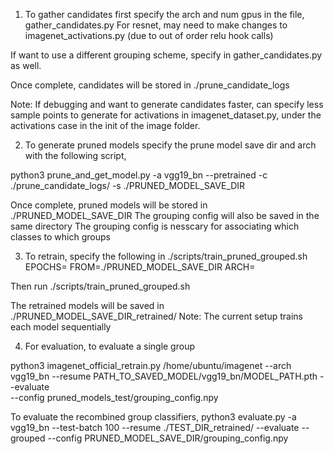 1) To gather candidates first specify the arch and num gpus in the file,
     gather_candidates.py
For resnet, may need to make changes to imagenet_activations.py (due to out of order relu hook calls)

If want to use a different grouping scheme, specify in gather_candidates.py as well. 

Once complete, candidates will be stored in ./prune_candidate_logs

Note: If debugging and want to generate candidates faster, can specify less sample points to generate for activations in imagenet_dataset.py, under the activations case in the init of the image folder.

2) To generate pruned models specify the prune model save dir and arch with the following script,

python3 prune_and_get_model.py -a vgg19_bn --pretrained -c ./prune_candidate_logs/ -s ./PRUNED_MODEL_SAVE_DIR

Once complete, pruned models will be stored in ./PRUNED_MODEL_SAVE_DIR
The grouping config will also be saved in the same directory
The grouping config is nesscary for associating which classes to which groups

3) To retrain, specify the following in ./scripts/train_pruned_grouped.sh
EPOCHS=
FROM=./PRUNED_MODEL_SAVE_DIR
ARCH=

Then run ./scripts/train_pruned_grouped.sh

The retrained models will be saved in ./PRUNED_MODEL_SAVE_DIR_retrained/
Note: The current setup trains each model sequentially

4) For evaluation, to evaluate a single group

 python3 imagenet_official_retrain.py /home/ubuntu/imagenet --arch vgg19_bn --resume PATH_TO_SAVED_MODEL/vgg19_bn/MODEL_PATH.pth --evaluate \
             --config pruned_models_test/grouping_config.npy 

To evaluate the recombined group classifiers, 
python3 evaluate.py -a vgg19_bn --test-batch 100  --resume ./TEST_DIR_retrained/ --evaluate --grouped --config PRUNED_MODEL_SAVE_DIR/grouping_config.npy 
